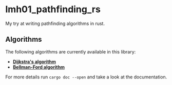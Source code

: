 # lmh01_pathfinding_rs
My try at writing pathfinding algorithms in rust.

## Algorithms
The following algorithms are currently available in this library:

- **[Dijkstra's algorithm](https://en.wikipedia.org/wiki/Dijkstra%27s_algorithm)**
- **[Bellman-Ford algorithm](https://en.wikipedia.org/wiki/Bellman%E2%80%93Ford_algorithm)**

For more details run `cargo doc --open` and take a look at the documentation.